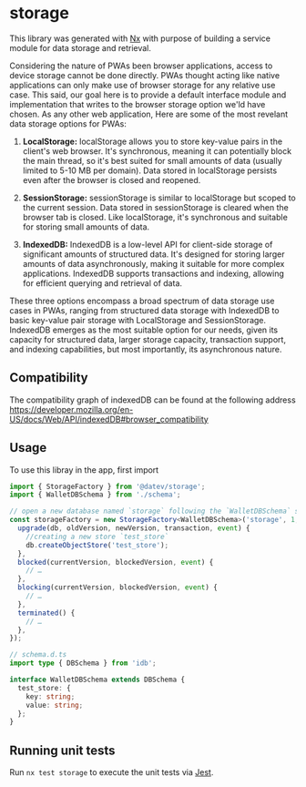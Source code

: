 # storage

This library was generated with [Nx](https://nx.dev) with purpose of building a service module for data storage and retrieval.

Considering the nature of PWAs been browser applications, access to device storage cannot be done directly. PWAs thought acting like native applications can only make use of browser storage for any relative use case. This said, our goal here is to provide a default interface module and implementation that writes to the browser storage option we'ld have chosen. 
As any other web application, Here are some of the most revelant data storage options for PWAs:

1. **LocalStorage:** localStorage allows you to store key-value pairs in the client's web browser. It's synchronous, meaning it can potentially block the main thread, so it's best suited for small amounts of data (usually limited to 5-10 MB per domain). Data stored in localStorage persists even after the browser is closed and reopened.

2. **SessionStorage:** sessionStorage is similar to localStorage but scoped to the current session. Data stored in sessionStorage is cleared when the browser tab is closed. Like localStorage, it's synchronous and suitable for storing small amounts of data.

3. **IndexedDB:** IndexedDB is a low-level API for client-side storage of significant amounts of structured data. It's designed for storing larger amounts of data asynchronously, making it suitable for more complex applications. IndexedDB supports transactions and indexing, allowing for efficient querying and retrieval of data.

These three options encompass a broad spectrum of data storage use cases in PWAs, ranging from structured data storage with IndexedDB to basic key-value pair storage with LocalStorage and SessionStorage. IndexedDB emerges as the most suitable option for our needs, given its capacity for structured data, larger storage capacity, transaction support, and indexing capabilities, but most importantly, its asynchronous nature.

## Compatibility
The compatibility graph of indexedDB can be found at the following address https://developer.mozilla.org/en-US/docs/Web/API/indexedDB#browser_compatibility

## Usage
To use this libray in the app, first import
```ts
import { StorageFactory } from '@datev/storage';
import { WalletDBSchema } from './schema';

// open a new database named `storage` following the `WalletDBSchema` schema
const storageFactory = new StorageFactory<WalletDBSchema>('storage', 1, {
  upgrade(db, oldVersion, newVersion, transaction, event) {
    //creating a new store `test_store`
    db.createObjectStore('test_store');
  },
  blocked(currentVersion, blockedVersion, event) {
    // …
  },
  blocking(currentVersion, blockedVersion, event) {
    // …
  },
  terminated() {
    // …
  },
});

// schema.d.ts
import type { DBSchema } from 'idb';

interface WalletDBSchema extends DBSchema {
  test_store: {
    key: string;
    value: string;
  };
}
```

## Running unit tests

Run `nx test storage` to execute the unit tests via [Jest](https://jestjs.io).
